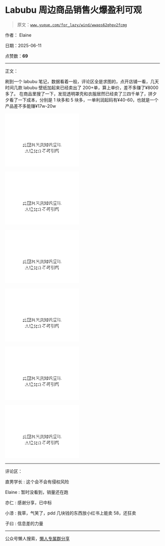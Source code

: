 # Labubu 周边商品销售火爆盈利可观

> 原文：[`www.yuque.com/for_lazy/wind/wwaos62qhpv2fcmg`](https://www.yuque.com/for_lazy/wind/wwaos62qhpv2fcmg)

作者： Elaine

日期：2025-06-11

点赞数：**69**

* * *

正文：

刷到一个 labubu 笔记，数据看着一般，评论区全是求图的，点开店铺一看，几天时间几款 labubu 壁纸加起来已经卖出了 200+单，算上单价，差不多赚了¥8000 多了。
在商品里搜了一下，发现透明罩壳和衣服居然已经卖了三四千单了，拼夕夕看了一下成本，分别是 1 块多和 5 块多，一单利润起码有¥40-60，也就是一个产品差不多能赚¥17w-20w

![](img/6eac1c289c900c35ec1d8df695106a6c.png "None")

![](img/dab397bd0551a6de7c685b71af5278ec.png "None")

![](img/2c8103a2eec0b3ff461d39fbe6430e89.png "None")

![](img/3150cf3acb1361882a88955c6c0ef8e6.png "None")

![](img/ef4e828f3dc5ca0885681235dae35999.png "None")

![](img/c9002cadbe7613acbe6615149967d28b.png "None")

* * *

评论区：

直男学长 : 这个会不会有侵权风险

Elaine : 暂时没看到，销量还在跑

亦仁 : 感谢分享，已中标

小漆 : 我草，气笑了，pdd 几块钱的东西放小红书上能卖 58，还狂卖

子曰 : 信息差的力量

* * *

公众号懒人搜索，[懒人专属群分享](https://lazybook.fun/#/blog/group)